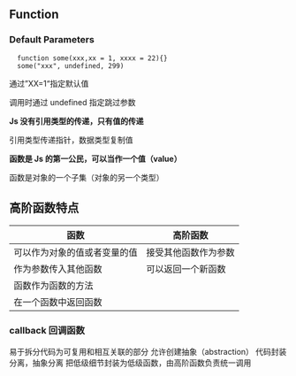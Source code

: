## Function

### Default Parameters

```
  function some(xxx,xx = 1, xxxx = 22){}
  some("xxx", undefined, 299)
```

通过”XX=1“指定默认值

调用时通过 undefined 指定跳过参数

**Js 没有引用类型的传递，只有值的传递**

引用类型传递指针，数据类型复制值

**函数是 Js 的第一公民，可以当作一个值（value）**

函数是对象的一个子集（对象的另一个类型）

## 高阶函数特点

| 函数                         | 高阶函数             |
| ---------------------------- | -------------------- |
| 可以作为对象的值或者变量的值 | 接受其他函数作为参数 |
| 作为参数传入其他函数         | 可以返回一个新函数   |
| 函数作为函数的方法           |                      |
| 在一个函数中返回函数         |                      |

### callback 回调函数

易于拆分代码为可复用和相互关联的部分
允许创建抽象（abstraction）
代码封装分离，抽象分离
把低级细节封装为低级函数，由高阶函数负责统一调用
